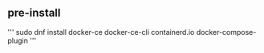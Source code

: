 
## pre-install

'''
sudo dnf install docker-ce docker-ce-cli containerd.io docker-compose-plugin
'''
